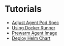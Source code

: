 # Tutorials

- [Adjust Agent Pod Spec](/tutorials/agent_pod_spec.md)
- [Using Docker Runner](/tutorials/docker_runner.md)
- [Prewarm Agent Image](/tutorials/prewarm_image.md)
- [Deploy Helm Chart](/tutorials/deploy_helm.md)
